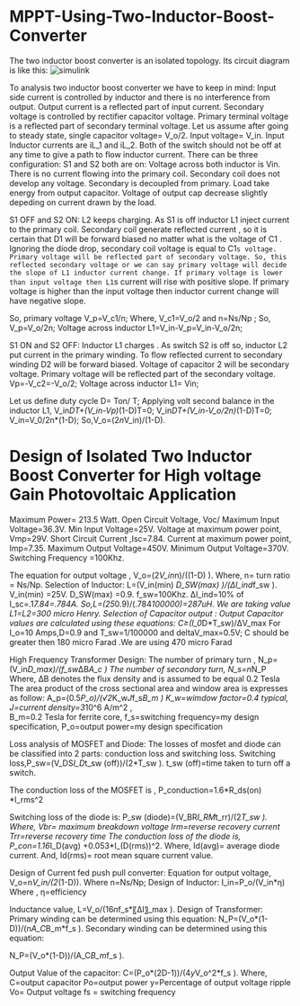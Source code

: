 # MPPT-Using-Two-Inductor-Boost-Converter

The two inductor boost converter is an isolated topology. Its circuit diagram is like this:
![simulink](https://user-images.githubusercontent.com/35787202/126601790-6355d0fa-fcaf-478e-a6e8-5968deddc6fc.png)

To analysis two inductor boost converter we have to keep in mind:
	Input side current is controlled by inductor and there is no interference from output. Output current is a reflected part of input current.
	Secondary voltage is controlled by rectifier capacitor voltage. Primary terminal voltage is a reflected part of secondary terminal voltage.
Let us assume after going to steady state, single capacitor voltage= V_o/2.
Input voltage= V_in.
Input Inductor currents are iL_1 and iL_2.
Both of the switch should not be off at any time to give a path to flow inductor current.
There can be three configuration:
S1 and S2 both are on:
Voltage across  both inductor is Vin. There is no current flowing into the primary coil. Secondary coil does not develop any voltage. Secondary is decoupled from primary. Load take energy from output capacitor. Voltage of output cap decrease slightly depeding on current drawn by the load.

S1 OFF and S2 ON:
 L2 keeps charging. As S1 is off inductor L1  inject current to the primary coil. Secondary coil generate reflected current , so  it is certain that D1 will be forward biased no matter what is the voltage of  C1 . Ignoring the diode drop, secondary coil voltage is equal to C1`s voltage. Primary voltage will be reflected part of secondary voltage. So, this reflected secondary voltage or we can say primary voltage will decide the slope of L1 inductor current change. If primary voltage is lower than input voltage then L1`s current will rise with positive slope. If primary voltage is higher than the input voltage then inductor current change  will have negative slope.

So, primary voltage V_p=V_c1/n;
Where, V_c1=V_o/2  and n=Ns/Np ; 
So, V_p=V_o/2n;
Voltage across inductor L1=V_in-V_p=V_in-V_o/2n;

S1 ON and S2 OFF:
Inductor L1 charges . As switch S2 is off so, inductor L2 put current in the primary winding. To flow reflected current to secondary winding D2 will be forward biased. Voltage of capacitor 2 will be secondary voltage. Primary voltage will be reflected part of the secondary voltage. 
Vp=-V_c2=-V_o/2;
Voltage across inductor L1= Vin;

Let us define duty cycle D= Ton/ T; 
Applying volt second balance in the inductor L1,
V_in*DT+(V_in-Vp)*(1-D)T=0;
V_in*DT+(V_in-V_o/2n)*(1-D)T=0;
V_in=V_0/2n*(1-D);
So,V_o=(2*n*V_in)/(1-D).



# Design of Isolated Two Inductor Boost Converter for High voltage Gain Photovoltaic Application


Maximum Power=	213.5 Watt.
Open Circuit Voltage, Voc/ Maximum Input Voltage=36.3V.
Min Input Voltage=25V.
Voltage at maximum power point, Vmp=29V.
Short Circuit Current ,Isc=7.84.
Current at maximum power point, Imp=7.35.
Maximum Output Voltage=450V.
Minimum Output Voltage=370V.
Switching Frequency =100Khz.


The equation for output voltage ,
V_o=(2*V_in*n)/((1-D) ).
Where, n= turn ratio = Ns/Np.
Selection of Inductor:
L=(V_in(min) *D_SW(max) )/(ΔI_ind*f_sw ).
V_in(min) =25V.
D_SW(max) =0.9.
f_sw=100Khz.
ΔI_ind=10% of I_sc=.1*7.84=.784A.
So,L=(25*0.9)/(.784*100000)=287uH.
We are taking value L1=L2=300 micro Henry.
Selection of Capacitor output :
Output Capacitor values are calculated using these equations:
C≥(I_0*D*T_sw)/ΔV_max 
 For I_o=10 Amps,D=0.9 and T_sw=1/100000 and deltaV_max=0.5V;
C should be greater then 180 micro Farad .We are using 470 micro Farad

High Frequency Transformer Design:
The number of primary turn , N_p=(V_in*D_max)/(f_sw*ΔB*A_c )
The number of secondary turn, N_s=n*N_P
Where, ΔB  denotes the flux density and is assumed to be equal 0.2 Tesla
The area product of the cross sectional area and window area is expresses as follow:
A_p=(0.5*P_o)/(√2*K_w*J*f_s*B_m )
K_w=wimdow factor=0.4 typical,
J=current density=3*10^6  A/m^2 ,  
B_m=0.2 Tesla for ferrite core, 
f_s=switching frequency=my design specification,
P_o=output power=my design specification







Loss analysis of MOSFET and Diode:
The losses of mosfet and diode can be classified into 2 parts: conduction loss and switching loss.
Switching loss,P_sw=(V_DS*I_D*t_sw (off))/(2*T_sw ).
t_sw (off)=time taken to turn off a switch.

The conduction loss of the MOSFET is ,
P_conduction=1.6*R_ds(on) *I_rms^2

Switching loss of the diode is:
P_sw (diode)=(V_BR*I_RM*t_rr)/(2*T_sw ).
Where, Vbr= maximum breakdown voltage
Irm=reverse recovery current
Trr=reverse recovery time
 The conduction loss of the diode is,
P_con=1.16*I_D(avg) +0.053*I_(D(rms))^2.
Where, Id(avg)= average diode current.
And, Id(rms)= root mean square current value.


Design of Current fed push pull converter:
Equation for output voltage, 
V_o=n*V_in/(2*(1-D)).
Where n=Ns/Np;
Design of Inductor:
 I_in=P_o/(V_in*η)
Where , η=efficiency

Inductance value, L=V_o/(16*n*f_s*〖ΔI〗_max ).
Design of Transformer:
Primary winding can be determined using this equation:
N_P=(V_o*(1-D))/(n*A_C*B_m*f_s ).
Secondary winding  can be determined using this equation:
					
N_P=(V_o*(1-D))/(A_C*B_m*f_s ).

Output Value of the capacitor:
C=(P_o*(2D-1))/(4*y*V_o^2*f_s ).
Where, 
C=output capacitor
Po=output power
y=Percentage of output voltage ripple
Vo= Output voltage
fs = switching frequency


